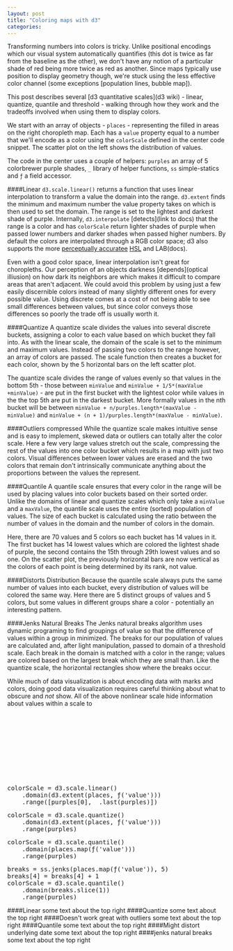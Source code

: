 ```yaml
---
layout: post
title: "Coloring maps with d3"
categories: 
---
```


<link rel="stylesheet" type="text/css" href="/javascripts/posts/mapColor/style.css">

Transforming numbers into colors is tricky. Unlike positional encodings which our visual system automatically quantifies (this dot is twice as far from the baseline as the other), we don't have any notion of a particular shade of red being more twice as red as another. Since maps typically use position to display geometry though, we're stuck using the less effective color channel (some exceptions [population lines, bubble map]).

This post describes several [d3 quantitative scales](d3 wiki) - linear, quantize, quantile and threshold - walking through how they work and the tradeoffs involved when using them to display colors. 

We start with an array of objects - `places` - representing the filled in areas on the right choropleth map. Each has a `value` property equal to a number that we'll encode as a color using the `colorScale` defined in the center code snippet. The scatter plot on the left shows the distribution of values. 

The code in the center uses a couple of helpers: `purples` an array of 5 colorbrewer purple shades, `_` library of helper functions, `ss` simple-statics and `ƒ` a field accessor. 


####Linear
`d3.scale.linear()` returns a function that uses linear interpolation to transform a value the domain into the range. `d3.extent` finds the minimum and maximum number the value property takes on which is then used to set the domain. The range is set to the lightest and darkest shade of purple. Internally, `d3.interpolate` [detects](link to docs) that the range is a color and has `colorScale` return lighter shades of purple when passed lower numbers and darker shades when passed higher numbers. By default the colors are interpolated through a RGB color space; d3 also supports the more [perceptually accuratee](simmons?) [HSL](docs) and LAB(docs). 

Even with a good color space, linear interpolation isn't great for choropleths. Our perception of an objects darkness [depends](optical illiusion) on how dark its neighbors are which makes it difficult to compare areas that aren't adjacent. We could avoid this problem by using just a few easily discernible colors instead of many slightly different ones for every possible value. Using discrete comes at a cost of not being able to see small differences between values, but since color conveys those differences so poorly the trade off is usually worth it. 

####Quantize
A quantize scale divides the values into several discrete buckets, assigning a color to each value based on which bucket they fall into. As with the linear scale, the domain of the scale is set to the minimum and maximum values. Instead of passing two colors to the range however, an array of colors are passed. The scale function then creates a bucket for each color, shown by the 5 horizontal bars on the left scatter plot. 

The quantize scale divides the range of values evenly so that values in the bottom 5th - those between `minValue` and `minValue + 1/5*(maxValue +minValue)` - are put in the first bucket with the lightest color while values in the the top 5th are put in the darkest bucket. More formally values in the nth bucket will be between `minValue + n/purples.length*(maxValue - minValue)` and `minValue + (n + 1)/purples.length*(maxValue - minValue)`.  

####Outliers compressed
While the quantize scale makes intuitive sense and is easy to implement, skewed data or outliers can totally alter the color scale. Here a few very large values stretch out the scale, compressing the rest of the values into one color bucket which results in a map with just two colors. Visual differences between lower values are erased and the two colors that remain don't intrinsically communicate anything about the proportions between the values the represent.

####Quantile
A quantile scale ensures that every color in the range will be used by placing values into color buckets based on their sorted order. Unlike the domains of linear and quantize scales which only take a `minValue` and a `maxValue`, the quantile scale uses the entire (sorted) population of values. The size of each bucket is calculated using the ratio between the number of values in the domain and the number of colors in the domain.

Here, there are 70 values and 5 colors so each bucket has 14 values in it. The first bucket has 14 lowest values which are colored the lightest shade of purple, the second contains the 15th through 29th lowest values and so one. On the scatter plot, the previously horizontal bars are now vertical as the colors of each point is being determined by its rank, not value.  

####Distorts Distribution
Because the quantile scale always puts the same number of values into each bucket, every distribution of values will be colored the same way. Here there are 5 distinct groups of values and 5 colors, but some values in different groups share a color - potentially an interesting pattern.

####Jenks Natural Breaks
The Jenks natural breaks algorithm uses dynamic programing to find groupings of value so that the difference of values within a group in minimized. The breaks for our population of values are calculated and, after light manipulation, passed to domain of a threshold scale. Each break in the domain is matched with a color in the range; values are colored based on the largest break which they are small than. Like the quantize scale, the horizontal rectangles show where the breaks occur. 

While much of data visualization is about encoding data with marks and colors, doing good data visualization requires careful thinking about what to obscure and _not_ show. All of the above nonlinear scale hide information about values within a scale to 
 

<div id='container'>
  <div id='overlay'>
    <svg></svg>
    <div id='color-code'>
      <div id='gradient'>
<pre>
colorScale = d3.scale.linear()
    .domain(d3.extent(places, ƒ('value')))
    .range([purples[0], _.last(purples)])
</pre>
      </div>
      <div id='quantize'>
<pre>
colorScale = d3.scale.quantize()
    .domain(d3.extent(places, ƒ('value')))
    .range(purples)
</pre>
      </div>
      <div id='quantile'>
<pre>
colorScale = d3.scale.quantile()
    .domain(places.map(ƒ('value')))
    .range(purples)
</pre>
      </div>
      <div id='jenks'>
<pre>
breaks = ss.jenks(places.map(ƒ('value')), 5)
breaks[4] = breaks[4] + 1
colorScale = d3.scale.quantile()
    .domain(breaks.slice(1))
    .range(purples)
</pre>
      </div>
    </div>
  </div>
</div>
<div id='overlay-space'></div>

<span class='scroll-section'>
  ####Linear</h1>
  some text about the top right
</span>

<span class='scroll-section'>
  ####Quantize</h1>
  some text about the top right
</span>

<span class='scroll-section'>
  ####Doesn't work great with outliers</h1>
  some text about the top right
</span>

<span class='scroll-section'>
  ####Quantile</h1>
  some text about the top right
</span>

<span class='scroll-section'>
  ####Might distort underlying date</h1>
  some text about the top right
</span>

<span class='scroll-section'>
  ####jenks natural breaks</h1>
  some text about the top right
</span>

<div id='bot-padding'></div>


<script src="/javascripts/libs/d3.4.11.js" type="text/javascript"></script>
<script src="/javascripts/libs/lodash.js" type="text/javascript"></script>
<script src="/javascripts/libs/gscroll-0.1.js" type="text/javascript"></script>
<script src="/javascripts/libs/simple-statistics.js" type="text/javascript"></script>
<script src="/javascripts/posts/negBarTransition/lib.js" type="text/javascript"></script>

<script src="/javascripts/posts/mapColor/script.js" type="text/javascript"></script>
